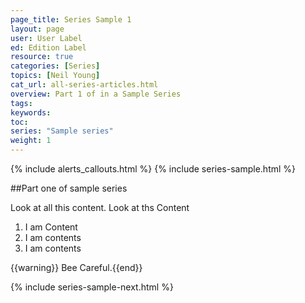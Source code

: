 ```yaml
---
page_title: Series Sample 1
layout: page
user: User Label
ed: Edition Label
resource: true
categories: [Series]
topics: [Neil Young]
cat_url: all-series-articles.html
overview: Part 1 of in a Sample Series
tags:
keywords:
toc:
series: "Sample series"
weight: 1
---
```

{% include alerts_callouts.html %}
{% include series-sample.html  %}

##Part one of sample series


Look at all this content. Look at ths Content

1. I am Content
2. I am contents
3. I am contents

{{warning}} Bee Careful.{{end}}</div>


{% include series-sample-next.html %}
